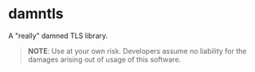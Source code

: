 # damntls
A "really" damned TLS library. 

> __NOTE__: Use at your own risk. Developers assume no liability for the damages arising out of usage of this software.
